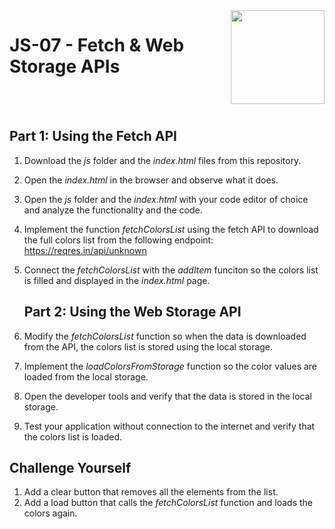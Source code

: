 <img align="right" width="150" height="150" src="https://media-exp1.licdn.com/dms/image/C4E0BAQF7BYCCZt5epw/company-logo_200_200/0?e=2159024400&v=beta&t=qUAFP9bUgBEEXGVQYpUXW1J_OiP8e0r4rFBpqp8OrxA">

# JS-07 - Fetch & Web Storage APIs

<br/>
 <br/>

## Part 1: Using the Fetch API

1. Download the *js* folder and the *index.html* files from this repository.

2. Open the *index.html* in the browser and observe what it does.

3. Open the *js* folder and the *index.html* with your code editor of choice and analyze the functionality and the code.

4. Implement the function *fetchColorsList* using the fetch API to download the full colors list from the following endpoint:
   https://reqres.in/api/unknown

5. Connect the *fetchColorsList* with the *addItem* funciton so the colors list is filled and displayed in the *index.html* page.
   
   ## Part 2: Using the Web Storage API

6. Modify the *fetchColorsList* function so when the data is downloaded from the API, the colors list is stored using the local storage.

7. Implement the *loadColorsFromStorage* function so the color values are loaded from the local storage.

8. Open the developer tools and verify that the data is stored in the local storage.

9. Test your application without connection to the internet and verify that the colors list is loaded.

## Challenge Yourself

1. Add a clear button that removes all the elements from the list.
2. Add a load button that calls the *fetchColorsList* function and loads the colors again.
